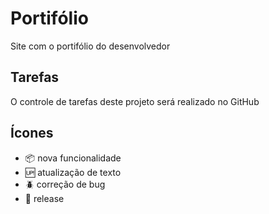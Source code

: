 # Portifólio

Site com o portifólio do desenvolvedor

## Tarefas

O controle de tarefas deste projeto será realizado no GitHub

## Ícones

- :package: nova funcionalidade
- :up: atualização de texto
- :beetle: correção de bug
- :checkered_flag: release
